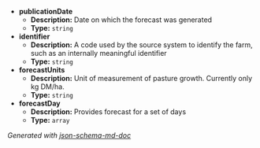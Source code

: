  - <b id="#/properties/publicationDate">publicationDate</b>
	 - **Description:** Date on which the forecast was generated
	 - **Type:** `string`
 - <b id="#/properties/identifier">identifier</b>
	 - **Description:** A code used by the source system to identify the farm, such as an internally meaningful identifier
	 - **Type:** `string`
 - <b id="#/properties/forecastUnits">forecastUnits</b>
	 - **Description:** Unit of measurement of pasture growth. Currently only kg DM/ha.
	 - **Type:** `string`
 - <b id="#/properties/forecastDay">forecastDay</b>
	 - **Description:** Provides forecast for a set of days
	 - **Type:** `array`

_Generated with [json-schema-md-doc](https://brianwendt.github.io/json-schema-md-doc/)_
